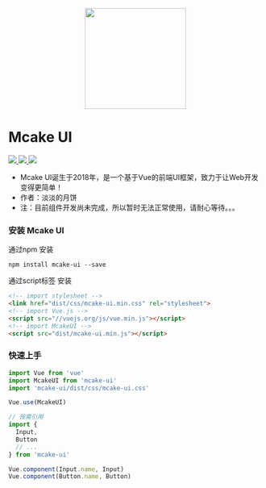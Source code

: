 <p align="center">
    <a href="javascript:;">
        <img width="200" src="https://raw.githubusercontent.com/mcakeui/mcake-ui/1.X/assets/logo.png">
    </a>
</p>

# Mcake UI
<p>
    <a href="https://www.npmjs.org/package/mcake-ui">
      <img src="https://img.shields.io/npm/v/mcake-ui.svg">
    </a>
    <a href="https://npmcharts.com/compare/mcake-ui?minimal=true">
      <img src="http://img.shields.io/npm/dm/mcake-ui.svg">
    </a>
    <a href="https://github.com/mcakeui/mcake-ui/stargazers">
      <img src="https://img.shields.io/github/stars/mcakeui/mcake-ui.svg?style=flat-square">
    </a>
</p>
<p>
  <ul>
    <li>Mcake UI诞生于2018年，是一个基于Vue的前端UI框架，致力于让Web开发变得更简单！</li>
    <li>作者：淡淡的月饼</li>
    <li>注：目前组件开发尚未完成，所以暂时无法正常使用，请耐心等待。。。</li>
  </ul>
</p>

### 安装 Mcake UI

通过npm 安装
```
npm install mcake-ui --save
```
通过script标签 安装
```html
<!-- import stylesheet -->
<link href="dist/css/mcake-ui.min.css" rel="stylesheet">
<!-- import Vue.js -->
<script src="//vuejs.org/js/vue.min.js"></script>
<!-- import McakeUI -->
<script src="dist/mcake-ui.min.js"></script>
```
### 快速上手

``` javascript
import Vue from 'vue'
import McakeUI from 'mcake-ui'
import 'mcake-ui/dist/css/mcake-ui.css'

Vue.use(McakeUI)

// 按需引用
import {
  Input,
  Button
  // ...
} from 'mcake-ui'

Vue.component(Input.name, Input)
Vue.component(Button.name, Button)
```